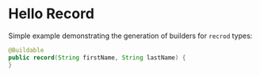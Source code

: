 # Hello Record

Simple example demonstrating the generation of builders for `recrod` types:

```java
@Buildable
public record(String firstName, String lastName) {
}
```
